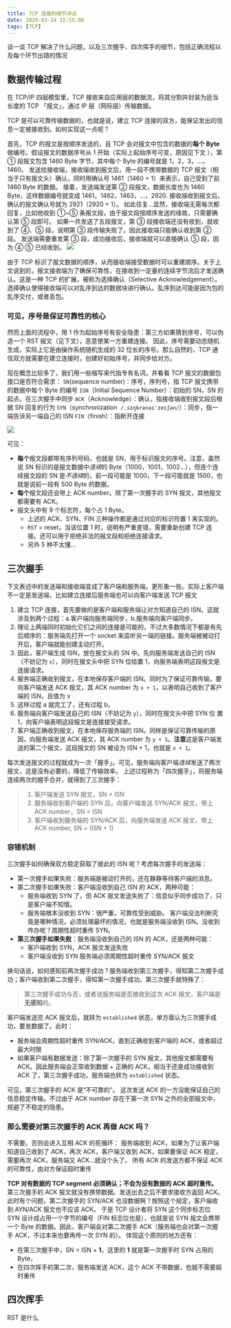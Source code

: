 ```yaml
---
title: TCP 连接的细节详谈
date: 2020-03-24 15:55:08
tags: [TCP]
---
```


谈一谈 TCP 解决了什么问题，以及三次握手、四次挥手的细节，包括正确流程以及每个环节出错的情况

## 数据传输过程

在 TCP/IP 四层模型里，TCP 接收来自应用层的数据流，将其分割并封装为适当长度的 TCP 「报文」，通过 IP 层（网际层）传输数据。

TCP 是可以可靠传输数据的，也就是说，建立 TCP 连接的双方，能保证发出的信息一定被接收到。如何实现这一点呢？

首先，TCP 的报文是按顺序发送的，且 TCP 会对报文中包含的数据的**每个 Byte**做编号。假设报文的数据序号从 1 开始（实际上起始序号可变，原因见下文 ），第 ① 段报文包含 1460 Byte 字节，其中每个 Byte 的编号就是 1，2，3，...，1460。
发送给接收端，接收端收到报文后，用一段不携带数据的 TCP 报文（相当于只有报文头）确认，同时用确认号 1461（1460 + 1）来表示，自己受到了前 1460 Byte 的数据。
接着，发送端发送第 ② 段报文，数据长度也为 1460 Byte，这样数据编号就变成 1461，1462，1463，...，2920.
接收端收到报文后，确认的报文确认号就为 2921（2920 + 1）。
如此往复...显然，接收端无需每次都回复，比如他收到 ①~⑤ 条报文段，由于报文段按顺序发送的缘故，只需要确认第 ⑤ 段即可。
如果一共发送了五段报文，第 ③ 段接收端还没有收到，就收到了 ④、⑤ 段，说明第 ③ 段传输失败了。因此接收端只能确认收到第 ② 段。
发送端需要重发第 ③ 段，成功接收后，接收端就可以直接确认 ⑤ 段，因为 ④ ⑤ 已经收到。
![](/blog/images/TCP-连接的细节详谈1.gif)

由于 TCP 标识了报文数据的顺序，从而接收端接受数据时可以重建顺序。关于上文说到的，报文接收端为了确保可靠性，在接收到一定量的连续字节流后才发送确认。这是一种 TCP 的扩展，被称为选择确认（Selective Acknowledgement）。选择确认使得接收端可以对乱序到达的数据块进行确认。乱序到达可能是因为包的乱序交付，或者丢包。

### 可见，序号是保证可靠性的核心

然而上面的流程中，用 1 作为起始序号有安全隐患：第三方如果猜到序号，可以伪造一个 RST 报文（见下文），恶意使某一方重建连接。
因此，序号需要动态随机生成，实际上它是由操作系统随机生成的 32 位长的序号。那么自然的，TCP 通信双方就需要在建立连接时，创建好初始序号，并同步给对方。

现在概念比较多了，我们用一些缩写来代指专有名词，并看看 TCP 报文的数据包接口是否符合需求：
`SN`(sequence number)：序号，序列号，指 TCP 报文携带的数据中每个 Byte 的编号
`ISN`（Initial Sequence Number）：初始的 SN，SN 的起点，在三次握手中同步
`ACK`（Acknowledge）：确认，指接收端收到报文段后根据 SN 回复的行为
`SYN`（synchronization  `/ˌsɪŋkrənaɪˈzeɪʃən/`）：同步，指一端告诉另一端自己的 ISN
`FIN`（finish）：指断开连接

![](/blog/images/TCP-连接的细节详谈2.jpg)

可见：

- **每个**报文段都带有序列号码，也就是 SN，用于标识报文的序号。注意，虽然说 SN 标识的是报文数据中*连续*的 Byte（1000，1001，1002...），但连个连续报文段的 SN 是*不连续*的，前一段可能是 1000，下一段可能就是 1500，也就是说前一段有 500 Byte 的数据。
- **每个**报文段还会带上 ACK number。除了第一次握手的 SYN 报文，其他报文都需要有 ACK。
- 报文头中有 9 个标志符，每个占 1 Byte。
  - 上述的 ACK、SYN、FIN 三种操作都是通过对应的标识符置 1 来实现的。
  - `RST` = reset，当该位置 1 时，说明有严重差错，需要重新创建 TCP 连接。还可以用于拒绝非法的报文段和拒绝连接请求。
  - 另外 5 种不太懂...

## 三次握手

下文表述中的发送端和接收端变成了客户端和服务端，更形象一些。实际上客户端不一定是发送端，比如建立连接后服务端也可以向客户端发送 TCP 报文

1. 建立 TCP 连接，首先要做的是客户端和服务端让对方知道自己的 ISN。这就涉及到两个过程：a.客户端向服务端同步，b.服务端向客户端同步。
2. 理论上两端同时初始化它们之间的连接是可能的，不过大多数情况下都是有先后顺序的：服务端先打开一个 socket 来监听另一端的链接。服务端被被动打开后，客户端就能创建主动打开。
3. 因此，客户端生成 ISN，放在报文头的 SN 中。先向服务端发送自己的 ISN（不妨记为 `x`），同时在报文头中把 SYN 位给置 1，向服务端表明这段报文是连接请求。
4. 服务端正确收到报文，在本地保存客户端的 ISN。同时为了保证可靠传输，要向客户端发送 ACK 报文，其 ACK number 为 `x + 1`，以表明自己收到了客户端的 ISN，且值为 x
5. 这样过程 a 就完工了，还有过程 b。
6. 服务端向客户端发送自己的 ISN（不妨记为 `y`），同时在报文头中把 SYN 位 置 1，向客户端表明这段报文是连接接受请求。
7. 客户端正确收到报文，在本地保存服务端的 ISN。同样是保证可靠传输的原因，向服务端发送 ACK 报文，其 ACK number 为 `y + 1`。**注意**这是客户端发送的第二个报文，这段报文的 SN 被设为 ISN + 1，也就是 `x + 1`。

每次发送报文的过程就成为一次「握手」。可见，服务端向客户端*连续*发送了两次报文，这是没有必要的，降低了传输效率。
上述过程称为「四次握手」，将服务端连续两次的握手合并，就得到了三次握手：

> 1. 客户端发送 SYN 报文，SN = ISN
> 2. 服务端收到客户端的 SYN 后，向客户端发送 SYN/ACK 报文，带上 ACK number，SN = ISN
> 3. 客户端收到服务端的 SYN/ACK 后，向服务端发送 ACK 报文，带上 ACK number, SN = (ISN + 1)

### 容错机制

三次握手如何确保双方稳定获取了彼此的 ISN 呢？考虑每次握手的发送端：

- 第一次握手如果失败：服务端是被动打开的，还在静静等待客户端的消息。
- 第二次握手如果失败：客户端没收到自己 ISN 的 ACK，两种可能：
  - 服务端收到 SYN 了，但 ACK 报文发送失败了：信息似乎同步成功了，只是客户端不知情。
  - 服务端根本没收到 SYN：很严重，可靠性受到威胁。
    客户端没法判断究竟是哪种情况，必须处理最坏的情况，也就是服务端没收到 ISN。没收到咋办呢？周期性超时重传 SYN。
- **第三次握手如果失败**：服务端没收到自己的 ISN 的 ACK，还是两种可能：
  - 客户端收到 SYN，ACK 报文发送失败
  - 客户端没收到 SYN
    服务端必须周期性超时重传 SYN/ACK 报文

换句话说，如何感知前两次握手成功？服务端收到第三次握手，得知第二次握手成功；客户端收到第二次握手，得知第一次握手成功。第三次握手就特殊了：

> 第三次握手成功与否，或者说服务端是否接收到这次 ACK 报文，客户端是**无感知**的。

客户端发送完 ACK 报文后，就转为 `established` 状态，单方面认为三次握手成功，要发数据了。此时：

- 服务端会周期性超时重传 SYN/ACK，直到正确收到客户端的 ACK，或者超过最大时限
- 如果客户端有数据发送：除了第一次握手的 SYN 报文，其他报文都需要有 ACK。因此服务端会正常收到数据 + 正确的 ACK，相当于还是成功接收到 ACK 了，第三次握手成功，服务端也转为 `established` 状态。

可见，第三次握手的 ACK 是“不可靠的”。
这次发送 ACK 的一方没能保证自己的信息稳定传输。不过由于 ACK number 存在于第一次 SYN 之外的全部报文中，规避了不稳定的隐患。

### 那么需要对第三次握手的 ACK 再做 ACK 吗？

不需要。否则会进入互相 ACK 的死循环：
服务端收到 ACK，如果为了让客户端知道自己收到了 ACK，再次 ACK，客户端又收到 ACK，如果要保证 ACK 稳定，需要再次 ACK，服务端又 ACK...就没个头了。
所有 ACK 的发送方都不保证 ACK 的可靠性，由对方保证超时重传

**TCP 对有数据的 TCP segment 必须确认；不会为没有数据的 ACK 超时重传。**
第三次握手的 ACK 报文就没有携带数据。发送出去之后不要求接收方返回 ACK。
此时有个问题，第二次握手的 SYN/ACK 也没数据啊？按照这个规定，客户端收到 AYN/ACK 报文也不应该 ACK。
于是 TCP 设计者将 SYN 这个同步标志位 SYN 设计成占用一个字节的编号（FIN 标志位也是），也就是说 SYN 报文会携带一个 Byte 的数据。因此，客户端会对第二次握手 ACK（服务端也会对第一次握手 ACK，不过本来也要再传一次 SYN 的）。
体现这个原则的地方还有：

- 在第三次握手中，SN = ISN + **1**，这里的 **1** 就是第一次握手时 SYN 占用的 Byte，
- 在四次挥手的第二次，服务端发送 ACK，这个 ACK 不带数据，也就不需要超时重传

## 四次挥手

RST 是什么
